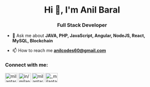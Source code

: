 <h1 align="center">Hi 👋, I'm Anil Baral</h1>
<h3 align="center">Full Stack Developer</h3>

- 💬 Ask me about **JAVA, PHP, JavaScript, Angular, NodeJS, React, MySQL, Blockchain**

- 📫 How to reach me **anilcodes60@gmail.com**

<h3 align="left">Connect with me:</h3>
<p align="left">
<a href="https://dev.to/anilcodes" target="blank"><img align="center" src="https://cdn.jsdelivr.net/npm/simple-icons@3.0.1/icons/dev-dot-to.svg" alt="milantarami" height="30" width="40" /></a>
<a href="https://linkedin.com/in/in/baralanil/" target="blank"><img align="center" src="https://raw.githubusercontent.com/rahuldkjain/github-profile-readme-generator/master/src/images/icons/Social/linked-in-alt.svg" alt="in/milan-tarami-40517215b" height="30" width="40" /></a>
<a href="https://fb.com/anil.codes" target="blank"><img align="center" src="https://raw.githubusercontent.com/rahuldkjain/github-profile-readme-generator/master/src/images/icons/Social/facebook.svg" alt="milantarami.dev" height="30" width="40" /></a>
<a href="https://instagram.com/anilbmgr/" target="blank"><img align="center" src="https://raw.githubusercontent.com/rahuldkjain/github-profile-readme-generator/master/src/images/icons/Social/instagram.svg" alt="_milantarami" height="30" width="40" /></a>
</p>
